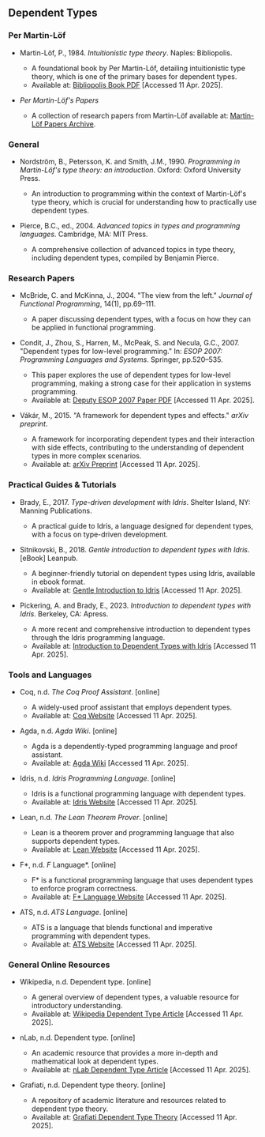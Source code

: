 
## Dependent Types

### Per Martin-Löf
- Martin-Löf, P., 1984. *Intuitionistic type theory*. Naples: Bibliopolis.
  - A foundational book by Per Martin-Löf, detailing intuitionistic type theory, which is one of the primary bases for dependent types.
  - Available at: [Bibliopolis Book PDF](https://archive-pml.github.io/martin-lof/pdfs/Bibliopolis-Book-1984.pdf) [Accessed 11 Apr. 2025].

- *Per Martin-Löf's Papers*
  - A collection of research papers from Martin-Löf available at: [Martin-Löf Papers Archive](https://archive-pml.github.io/).

### General

- Nordström, B., Petersson, K. and Smith, J.M., 1990. *Programming in Martin-Löf's type theory: an introduction*. Oxford: Oxford University Press.
  - An introduction to programming within the context of Martin-Löf's type theory, which is crucial for understanding how to practically use dependent types.
  
- Pierce, B.C., ed., 2004. *Advanced topics in types and programming languages*. Cambridge, MA: MIT Press.
  - A comprehensive collection of advanced topics in type theory, including dependent types, compiled by Benjamin Pierce.

### Research Papers

- McBride, C. and McKinna, J., 2004. "The view from the left." *Journal of Functional Programming*, 14(1), pp.69–111.
  - A paper discussing dependent types, with a focus on how they can be applied in functional programming.

- Condit, J., Zhou, S., Harren, M., McPeak, S. and Necula, G.C., 2007. "Dependent types for low-level programming." In: *ESOP 2007: Programming Languages and Systems*. Springer, pp.520–535.
  - This paper explores the use of dependent types for low-level programming, making a strong case for their application in systems programming.
  - Available at: [Deputy ESOP 2007 Paper PDF](https://people.eecs.berkeley.edu/~necula/Papers/deputy-esop07.pdf) [Accessed 11 Apr. 2025].

- Vákár, M., 2015. "A framework for dependent types and effects." *arXiv preprint*.
  - A framework for incorporating dependent types and their interaction with side effects, contributing to the understanding of dependent types in more complex scenarios.
  - Available at: [arXiv Preprint](https://arxiv.org/abs/1512.08009) [Accessed 11 Apr. 2025].

### Practical Guides & Tutorials

- Brady, E., 2017. *Type-driven development with Idris*. Shelter Island, NY: Manning Publications.
  - A practical guide to Idris, a language designed for dependent types, with a focus on type-driven development.

- Sitnikovski, B., 2018. *Gentle introduction to dependent types with Idris*. [eBook] Leanpub.
  - A beginner-friendly tutorial on dependent types using Idris, available in ebook format.
  - Available at: [Gentle Introduction to Idris](https://leanpub.com/idrisbook) [Accessed 11 Apr. 2025].

- Pickering, A. and Brady, E., 2023. *Introduction to dependent types with Idris*. Berkeley, CA: Apress.
  - A more recent and comprehensive introduction to dependent types through the Idris programming language.
  - Available at: [Introduction to Dependent Types with Idris](https://link.springer.com/book/10.1007/978-1-4842-9259-4) [Accessed 11 Apr. 2025].

### Tools and Languages

- Coq, n.d. *The Coq Proof Assistant*. [online]
  - A widely-used proof assistant that employs dependent types. 
  - Available at: [Coq Website](https://coq.inria.fr/) [Accessed 11 Apr. 2025].

- Agda, n.d. *Agda Wiki*. [online]
  - Agda is a dependently-typed programming language and proof assistant. 
  - Available at: [Agda Wiki](https://wiki.portal.chalmers.se/agda) [Accessed 11 Apr. 2025].

- Idris, n.d. *Idris Programming Language*. [online]
  - Idris is a functional programming language with dependent types.
  - Available at: [Idris Website](https://www.idris-lang.org/) [Accessed 11 Apr. 2025].

- Lean, n.d. *The Lean Theorem Prover*. [online]
  - Lean is a theorem prover and programming language that also supports dependent types.
  - Available at: [Lean Website](https://leanprover.github.io/) [Accessed 11 Apr. 2025].

- F*, n.d. *F* Language*. [online]
  - F* is a functional programming language that uses dependent types to enforce program correctness.
  - Available at: [F* Language Website](https://www.fstar-lang.org/) [Accessed 11 Apr. 2025].

- ATS, n.d. *ATS Language*. [online]
  - ATS is a language that blends functional and imperative programming with dependent types.
  - Available at: [ATS Website](http://www.ats-lang.org/) [Accessed 11 Apr. 2025].

### General Online Resources

- Wikipedia, n.d. Dependent type. [online]
  - A general overview of dependent types, a valuable resource for introductory understanding.
  - Available at: [Wikipedia Dependent Type Article](https://en.wikipedia.org/wiki/Dependent*type) [Accessed 11 Apr. 2025].

- nLab, n.d. Dependent type. [online]
  - An academic resource that provides a more in-depth and mathematical look at dependent types.
  - Available at: [nLab Dependent Type Article](https://ncatlab.org/nlab/show/dependent+type) [Accessed 11 Apr. 2025].

- Grafiati, n.d. Dependent type theory. [online]
  - A repository of academic literature and resources related to dependent type theory.
  - Available at: [Grafiati Dependent Type Theory](https://www.grafiati.com/en/literature-selections/dependent-type-theory/) [Accessed 11 Apr. 2025].
  